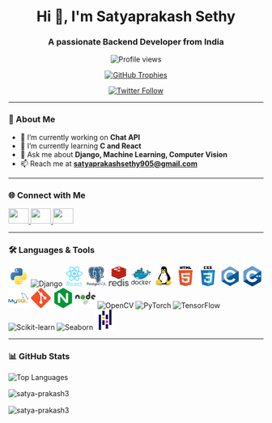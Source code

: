 <h1 align="center">Hi 👋, I'm Satyaprakash Sethy</h1>
<h3 align="center">A passionate Backend Developer from India</h3>

<p align="center">
  <img src="https://komarev.com/ghpvc/?username=satya-prakash3&label=Profile%20views&color=0e75b6&style=flat" alt="Profile views" />
</p>

<p align="center">
  <a href="https://github.com/ryo-ma/github-profile-trophy">
    <img src="https://github-profile-trophy.vercel.app/?username=satya-prakash3&theme=algolia" alt="GitHub Trophies" />
  </a>
</p>

<p align="center">
  <a href="https://twitter.com/i_am_satya3" target="blank">
    <img src="https://img.shields.io/twitter/follow/i_am_satya3?logo=twitter&style=for-the-badge" alt="Twitter Follow" />
  </a>
</p>

---

### 🚀 About Me

- 🔭 I’m currently working on **Chat API**
- 🌱 I’m currently learning **C and React**
- 💬 Ask me about **Django, Machine Learning, Computer Vision**
- 📫 Reach me at **satyaprakashsethy905@gmail.com**

---

### 🌐 Connect with Me

<p align="left">
  <a href="https://twitter.com/i_am_satya3" target="blank">
    <img src="https://raw.githubusercontent.com/rahuldkjain/github-profile-readme-generator/master/src/images/icons/Social/twitter.svg" height="30" width="40" />
  </a>
  <a href="https://linkedin.com/in/satyaprakash-sethy-b432b1218" target="blank">
    <img src="https://raw.githubusercontent.com/rahuldkjain/github-profile-readme-generator/master/src/images/icons/Social/linked-in-alt.svg" height="30" width="40" />
  </a>
  <a href="https://kaggle.com/satyaprakash138" target="blank">
    <img src="https://raw.githubusercontent.com/rahuldkjain/github-profile-readme-generator/master/src/images/icons/Social/kaggle.svg" height="30" width="40" />
  </a>
</p>

---

### 🛠️ Languages & Tools

<p align="left">
  <img src="https://raw.githubusercontent.com/devicons/devicon/master/icons/python/python-original.svg" alt="Python" width="40" height="40"/>
  <img src="https://cdn.worldvectorlogo.com/logos/django.svg" alt="Django" width="40" height="40"/>
  <img src="https://raw.githubusercontent.com/devicons/devicon/master/icons/react/react-original-wordmark.svg" alt="React" width="40" height="40"/>
  <img src="https://raw.githubusercontent.com/devicons/devicon/master/icons/postgresql/postgresql-original-wordmark.svg" alt="PostgreSQL" width="40" height="40"/>
  <img src="https://raw.githubusercontent.com/devicons/devicon/master/icons/redis/redis-original-wordmark.svg" alt="Redis" width="40" height="40"/>
  <img src="https://raw.githubusercontent.com/devicons/devicon/master/icons/docker/docker-original-wordmark.svg" alt="Docker" width="40" height="40"/>
  <img src="https://raw.githubusercontent.com/devicons/devicon/master/icons/linux/linux-original.svg" alt="Linux" width="40" height="40"/>
  <img src="https://raw.githubusercontent.com/devicons/devicon/master/icons/html5/html5-original-wordmark.svg" alt="HTML5" width="40" height="40"/>
  <img src="https://raw.githubusercontent.com/devicons/devicon/master/icons/css3/css3-original-wordmark.svg" alt="CSS3" width="40" height="40"/>
  <img src="https://raw.githubusercontent.com/devicons/devicon/master/icons/c/c-original.svg" alt="C" width="40" height="40"/>
  <img src="https://raw.githubusercontent.com/devicons/devicon/master/icons/cplusplus/cplusplus-original.svg" alt="C++" width="40" height="40"/>
  <img src="https://raw.githubusercontent.com/devicons/devicon/master/icons/mysql/mysql-original-wordmark.svg" alt="MySQL" width="40" height="40"/>
  <img src="https://raw.githubusercontent.com/devicons/devicon/master/icons/git/git-original.svg" alt="Git" width="40" height="40"/>
  <img src="https://raw.githubusercontent.com/devicons/devicon/master/icons/nginx/nginx-original.svg" alt="Nginx" width="40" height="40"/>
  <img src="https://raw.githubusercontent.com/devicons/devicon/master/icons/nodejs/nodejs-original-wordmark.svg" alt="Node.js" width="40" height="40"/>
  <img src="https://www.vectorlogo.zone/logos/opencv/opencv-icon.svg" alt="OpenCV" width="40" height="40"/>
  <img src="https://www.vectorlogo.zone/logos/pytorch/pytorch-icon.svg" alt="PyTorch" width="40" height="40"/>
  <img src="https://www.vectorlogo.zone/logos/tensorflow/tensorflow-icon.svg" alt="TensorFlow" width="40" height="40"/>
  <img src="https://upload.wikimedia.org/wikipedia/commons/0/05/Scikit_learn_logo_small.svg" alt="Scikit-learn" width="40" height="40"/>
  <img src="https://seaborn.pydata.org/_images/logo-mark-lightbg.svg" alt="Seaborn" width="40" height="40"/>
  <img src="https://raw.githubusercontent.com/devicons/devicon/master/icons/pandas/pandas-original.svg" alt="Pandas" width="40" height="40"/>
</p>

---

### 📊 GitHub Stats

<p align="left">
  <img src="https://github-readme-stats.vercel.app/api/top-langs?username=satya-prakash3&show_icons=true&locale=en&layout=compact" alt="Top Languages" />
</p>

<p><img align="center" src="https://github-readme-stats.vercel.app/api/top-langs?username=satya-prakash3&show_icons=true&locale=en&layout=compact" alt="satya-prakash3" /></p>

<p><img align="center" src="https://github-readme-streak-stats.herokuapp.com/?user=satya-prakash3&" alt="satya-prakash3" /></p>

